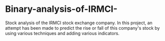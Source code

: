 # Binary-analysis-of-IRMCI-
Stock analysis of the IRMCI stock exchange company. In this project, an attempt has been made to predict the rise or fall of this company's stock by using various techniques and adding various indicators.
